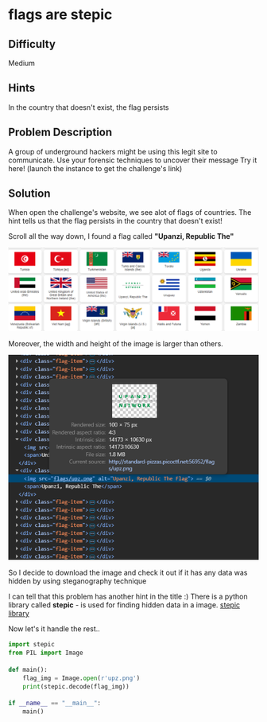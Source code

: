 # flags are stepic
## Difficulty
Medium 
## Hints 
In the country that doesn't exist, the flag persists
## Problem Description
A group of underground hackers might be using this legit site to communicate. Use your forensic techniques to uncover their message
Try it here! (launch the instance to get the challenge's link)  
## Solution 
When open the challenge's website, we see alot of flags of countries. 
The hint tells us that the flag persists in the country that doesn't exist!

Scroll all the way down, I found a flag called **"Upanzi, Republic The"**

![](https://github.com/Nam-Duong427/CTF/blob/main/forensics/flags%20are%20stepic/image.png)

Moreover, the width and height of the image is larger than others. 

![](https://github.com/Nam-Duong427/CTF/blob/main/forensics/flags%20are%20stepic/img_size.png)

So I decide to download the image and check it out if it has any data was hidden by using steganography technique

I can tell that this problem has another hint in the title :) 
There is a python library called **stepic** - is used for finding hidden data in a image. [stepic library](https://pypi.org/project/stepic/)

Now let's it handle the rest.. 
```python
import stepic
from PIL import Image

def main():
    flag_img = Image.open(r'upz.png')
    print(stepic.decode(flag_img))

if __name__ == "__main__":
    main()
```


